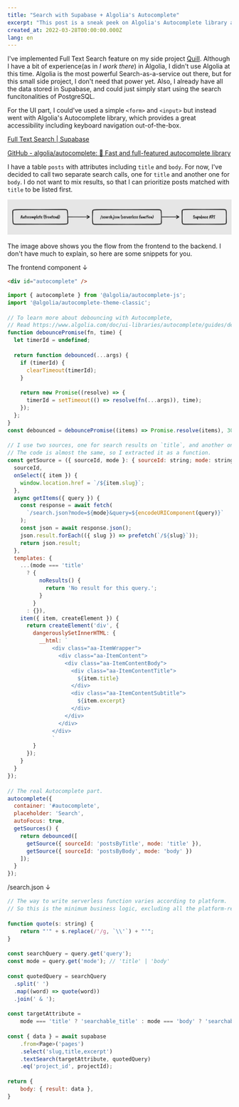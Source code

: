 ```yaml
---
title: "Search with Supabase + Algolia's Autocomplete"
excerpt: "This post is a sneak peek on Algolia's Autocomplete library as the frontend of Supabase's search funcitonality."
created_at: 2022-03-28T00:00:00.000Z
lang: en
---
```


I've implemented Full Text Search feature on my side project [Quill](https://quill.so). Although I have a bit of experience(as in *I work there*) in Algolia, I didn't use Algolia at this time. Algolia is the most powerful Search-as-a-service out there, but for this small side project, I don't need that power yet. Also, I already have all the data stored in Supabase, and could just simply start using the search funcitonalities of PostgreSQL.

For the UI part, I could've used a simple `<form>` and `<input>` but instead went with Algolia's Autocomplete library, which provides a great accessibility including keyboard navigation out-of-the-box.

[Full Text Search | Supabase](https://supabase.com/docs/guides/database/full-text-search)

[GitHub - algolia/autocomplete: 🔮 Fast and full-featured autocomplete library](https://github.com/algolia/autocomplete)

I have a table `posts` with attributes including `title` and `body`. For now, I've decided to call two separate search calls, one for `title` and another one for `body`. I do not want to mix results, so that I can prioritize posts matched with `title` to be listed first.

![Flow](./flow.png)

The image above shows you the flow from the frontend to the backend. I don't have much to explain, so here are some snippets for you.

The frontend component ↓

```html
<div id="autocomplete" />
```

```javascript
import { autocomplete } from '@algolia/autocomplete-js';
import '@algolia/autocomplete-theme-classic';

// To learn more about debouncing with Autocomplete,
// Read https://www.algolia.com/doc/ui-libraries/autocomplete/guides/debouncing-sources/
function debouncePromise(fn, time) {
  let timerId = undefined;

  return function debounced(...args) {
    if (timerId) {
      clearTimeout(timerId);
    }

    return new Promise((resolve) => {
      timerId = setTimeout(() => resolve(fn(...args)), time);
    });
  };
}
const debounced = debouncePromise((items) => Promise.resolve(items), 300);

// I use two sources, one for search results on `title`, and another one on `body`.
// The code is almost the same, so I extracted it as a function.
const getSource = ({ sourceId, mode }: { sourceId: string; mode: string }) => ({
  sourceId,
  onSelect({ item }) {
    window.location.href = `/${item.slug}`;
  },
  async getItems({ query }) {
    const response = await fetch(
      `/search.json?mode=${mode}&query=${encodeURIComponent(query)}`
    );
    const json = await response.json();
    json.result.forEach(({ slug }) => prefetch(`/${slug}`));
    return json.result;
  },
  templates: {
    ...(mode === 'title'
      ? {
          noResults() {
            return 'No result for this query.';
          }
        }
      : {}),
    item({ item, createElement }) {
      return createElement('div', {
        dangerouslySetInnerHTML: {
          __html: `
              <div class="aa-ItemWrapper">
                <div class="aa-ItemContent">
                  <div class="aa-ItemContentBody">
                    <div class="aa-ItemContentTitle">
                      ${item.title}
                    </div>
                    <div class="aa-ItemContentSubtitle">
                      ${item.excerpt}
                    </div>
                  </div>
                </div>
              </div>
              `
        }
      });
    }
  }
});

// The real Autocomplete part.
autocomplete({
  container: '#autocomplete',
  placeholder: 'Search',
  autoFocus: true,
  getSources() {
    return debounced([
      getSource({ sourceId: 'postsByTitle', mode: 'title' }),
      getSource({ sourceId: 'postsByBody', mode: 'body' })
    ]);
  }
});
```

/search.json ↓

```javascript
// The way to write serverless function varies according to platform.
// So this is the minimum business logic, excluding all the platform-related code.

function quote(s: string) {
	return "'" + s.replace(/'/g, `\\'`) + "'";
}

const searchQuery = query.get('query');
const mode = query.get('mode'); // 'title' | 'body'

const quotedQuery = searchQuery
  .split(' ')
  .map((word) => quote(word))
  .join(' & ');

const targetAttribute =
	mode === 'title' ? 'searchable_title' : mode === 'body' ? 'searchable_body' : null;

const { data } = await supabase
	.from<Page>('pages')
	.select('slug,title,excerpt')
	.textSearch(targetAttribute, quotedQuery)
	.eq('project_id', projectId);

return {
	body: { result: data },
}
```
